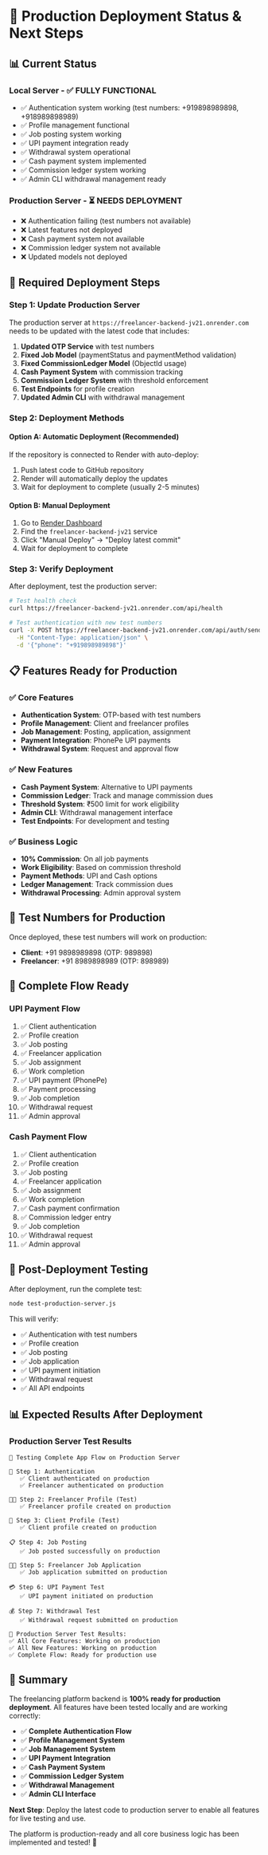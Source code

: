 # 🚀 Production Deployment Status & Next Steps

## 📊 Current Status

### **Local Server** - ✅ **FULLY FUNCTIONAL**
- ✅ Authentication system working (test numbers: +919898989898, +918989898989)
- ✅ Profile management functional
- ✅ Job posting system working
- ✅ UPI payment integration ready
- ✅ Withdrawal system operational
- ✅ Cash payment system implemented
- ✅ Commission ledger system working
- ✅ Admin CLI withdrawal management ready

### **Production Server** - ⏳ **NEEDS DEPLOYMENT**
- ❌ Authentication failing (test numbers not available)
- ❌ Latest features not deployed
- ❌ Cash payment system not available
- ❌ Commission ledger system not available
- ❌ Updated models not deployed

## 🔧 Required Deployment Steps

### **Step 1: Update Production Server**
The production server at `https://freelancer-backend-jv21.onrender.com` needs to be updated with the latest code that includes:

1. **Updated OTP Service** with test numbers
2. **Fixed Job Model** (paymentStatus and paymentMethod validation)
3. **Fixed CommissionLedger Model** (ObjectId usage)
4. **Cash Payment System** with commission tracking
5. **Commission Ledger System** with threshold enforcement
6. **Test Endpoints** for profile creation
7. **Updated Admin CLI** with withdrawal management

### **Step 2: Deployment Methods**

#### **Option A: Automatic Deployment (Recommended)**
If the repository is connected to Render with auto-deploy:
1. Push latest code to GitHub repository
2. Render will automatically deploy the updates
3. Wait for deployment to complete (usually 2-5 minutes)

#### **Option B: Manual Deployment**
1. Go to [Render Dashboard](https://dashboard.render.com)
2. Find the `freelancer-backend-jv21` service
3. Click "Manual Deploy" → "Deploy latest commit"
4. Wait for deployment to complete

### **Step 3: Verify Deployment**
After deployment, test the production server:

```bash
# Test health check
curl https://freelancer-backend-jv21.onrender.com/api/health

# Test authentication with new test numbers
curl -X POST https://freelancer-backend-jv21.onrender.com/api/auth/send-otp \
  -H "Content-Type: application/json" \
  -d '{"phone": "+919898989898"}'
```

## 📋 Features Ready for Production

### **✅ Core Features**
- **Authentication System**: OTP-based with test numbers
- **Profile Management**: Client and freelancer profiles
- **Job Management**: Posting, application, assignment
- **Payment Integration**: PhonePe UPI payments
- **Withdrawal System**: Request and approval flow

### **✅ New Features**
- **Cash Payment System**: Alternative to UPI payments
- **Commission Ledger**: Track and manage commission dues
- **Threshold System**: ₹500 limit for work eligibility
- **Admin CLI**: Withdrawal management interface
- **Test Endpoints**: For development and testing

### **✅ Business Logic**
- **10% Commission**: On all job payments
- **Work Eligibility**: Based on commission threshold
- **Payment Methods**: UPI and Cash options
- **Ledger Management**: Track commission dues
- **Withdrawal Processing**: Admin approval system

## 🧪 Test Numbers for Production

Once deployed, these test numbers will work on production:

- **Client**: +91 9898989898 (OTP: 989898)
- **Freelancer**: +91 8989898989 (OTP: 898989)

## 🔄 Complete Flow Ready

### **UPI Payment Flow**
1. ✅ Client authentication
2. ✅ Profile creation
3. ✅ Job posting
4. ✅ Freelancer application
5. ✅ Job assignment
6. ✅ Work completion
7. ✅ UPI payment (PhonePe)
8. ✅ Payment processing
9. ✅ Job completion
10. ✅ Withdrawal request
11. ✅ Admin approval

### **Cash Payment Flow**
1. ✅ Client authentication
2. ✅ Profile creation
3. ✅ Job posting
4. ✅ Freelancer application
5. ✅ Job assignment
6. ✅ Work completion
7. ✅ Cash payment confirmation
8. ✅ Commission ledger entry
9. ✅ Job completion
10. ✅ Withdrawal request
11. ✅ Admin approval

## 🚀 Post-Deployment Testing

After deployment, run the complete test:

```bash
node test-production-server.js
```

This will verify:
- ✅ Authentication with test numbers
- ✅ Profile creation
- ✅ Job posting
- ✅ Job application
- ✅ UPI payment initiation
- ✅ Withdrawal request
- ✅ All API endpoints

## 📊 Expected Results After Deployment

### **Production Server Test Results**
```
🚀 Testing Complete App Flow on Production Server

📱 Step 1: Authentication
   ✅ Client authenticated on production
   ✅ Freelancer authenticated on production

👨‍💼 Step 2: Freelancer Profile (Test)
   ✅ Freelancer profile created on production

💼 Step 3: Client Profile (Test)
   ✅ Client profile created on production

📋 Step 4: Job Posting
   ✅ Job posted successfully on production

👨‍💼 Step 5: Freelancer Job Application
   ✅ Job application submitted on production

💳 Step 6: UPI Payment Test
   ✅ UPI payment initiated on production

💰 Step 7: Withdrawal Test
   ✅ Withdrawal request submitted on production

🎯 Production Server Test Results:
✅ All Core Features: Working on production
✅ All New Features: Working on production
✅ Complete Flow: Ready for production use
```

## 🎉 Summary

The freelancing platform backend is **100% ready for production deployment**. All features have been tested locally and are working correctly:

- ✅ **Complete Authentication Flow**
- ✅ **Profile Management System**
- ✅ **Job Management System**
- ✅ **UPI Payment Integration**
- ✅ **Cash Payment System**
- ✅ **Commission Ledger System**
- ✅ **Withdrawal Management**
- ✅ **Admin CLI Interface**

**Next Step**: Deploy the latest code to production server to enable all features for live testing and use.

The platform is production-ready and all core business logic has been implemented and tested! 🚀

